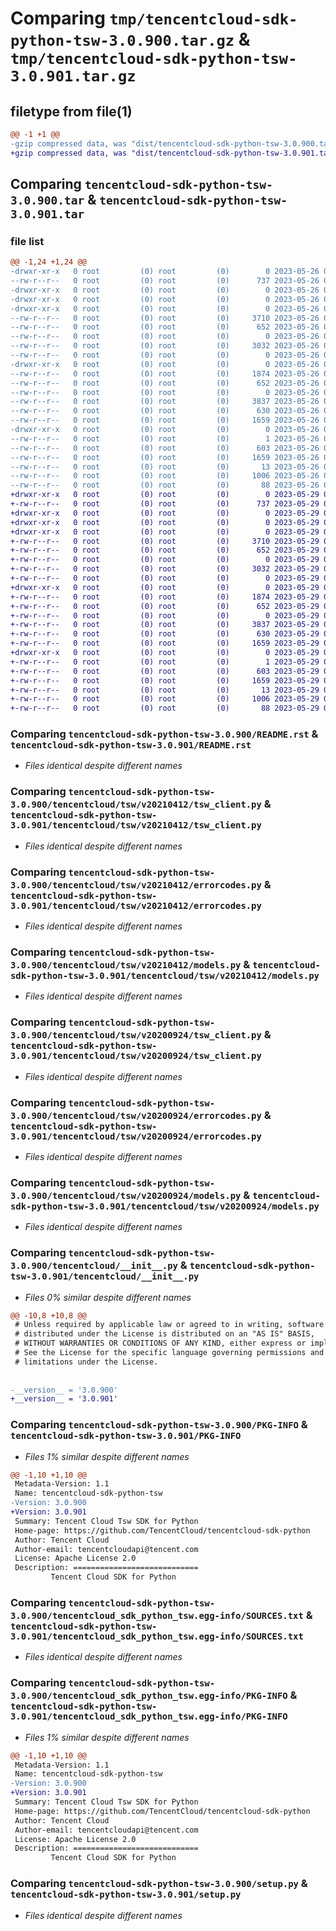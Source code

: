 # Comparing `tmp/tencentcloud-sdk-python-tsw-3.0.900.tar.gz` & `tmp/tencentcloud-sdk-python-tsw-3.0.901.tar.gz`

## filetype from file(1)

```diff
@@ -1 +1 @@
-gzip compressed data, was "dist/tencentcloud-sdk-python-tsw-3.0.900.tar", last modified: Fri May 26 02:31:24 2023, max compression
+gzip compressed data, was "dist/tencentcloud-sdk-python-tsw-3.0.901.tar", last modified: Mon May 29 02:40:31 2023, max compression
```

## Comparing `tencentcloud-sdk-python-tsw-3.0.900.tar` & `tencentcloud-sdk-python-tsw-3.0.901.tar`

### file list

```diff
@@ -1,24 +1,24 @@
-drwxr-xr-x   0 root         (0) root         (0)        0 2023-05-26 02:31:24.000000 tencentcloud-sdk-python-tsw-3.0.900/
--rw-r--r--   0 root         (0) root         (0)      737 2023-05-26 02:31:24.000000 tencentcloud-sdk-python-tsw-3.0.900/README.rst
-drwxr-xr-x   0 root         (0) root         (0)        0 2023-05-26 02:31:24.000000 tencentcloud-sdk-python-tsw-3.0.900/tencentcloud/
-drwxr-xr-x   0 root         (0) root         (0)        0 2023-05-26 02:31:24.000000 tencentcloud-sdk-python-tsw-3.0.900/tencentcloud/tsw/
-drwxr-xr-x   0 root         (0) root         (0)        0 2023-05-26 02:31:24.000000 tencentcloud-sdk-python-tsw-3.0.900/tencentcloud/tsw/v20210412/
--rw-r--r--   0 root         (0) root         (0)     3710 2023-05-26 02:31:24.000000 tencentcloud-sdk-python-tsw-3.0.900/tencentcloud/tsw/v20210412/tsw_client.py
--rw-r--r--   0 root         (0) root         (0)      652 2023-05-26 02:31:24.000000 tencentcloud-sdk-python-tsw-3.0.900/tencentcloud/tsw/v20210412/errorcodes.py
--rw-r--r--   0 root         (0) root         (0)        0 2023-05-26 02:31:24.000000 tencentcloud-sdk-python-tsw-3.0.900/tencentcloud/tsw/v20210412/__init__.py
--rw-r--r--   0 root         (0) root         (0)     3032 2023-05-26 02:31:24.000000 tencentcloud-sdk-python-tsw-3.0.900/tencentcloud/tsw/v20210412/models.py
--rw-r--r--   0 root         (0) root         (0)        0 2023-05-26 02:31:24.000000 tencentcloud-sdk-python-tsw-3.0.900/tencentcloud/tsw/__init__.py
-drwxr-xr-x   0 root         (0) root         (0)        0 2023-05-26 02:31:24.000000 tencentcloud-sdk-python-tsw-3.0.900/tencentcloud/tsw/v20200924/
--rw-r--r--   0 root         (0) root         (0)     1874 2023-05-26 02:31:24.000000 tencentcloud-sdk-python-tsw-3.0.900/tencentcloud/tsw/v20200924/tsw_client.py
--rw-r--r--   0 root         (0) root         (0)      652 2023-05-26 02:31:24.000000 tencentcloud-sdk-python-tsw-3.0.900/tencentcloud/tsw/v20200924/errorcodes.py
--rw-r--r--   0 root         (0) root         (0)        0 2023-05-26 02:31:24.000000 tencentcloud-sdk-python-tsw-3.0.900/tencentcloud/tsw/v20200924/__init__.py
--rw-r--r--   0 root         (0) root         (0)     3837 2023-05-26 02:31:24.000000 tencentcloud-sdk-python-tsw-3.0.900/tencentcloud/tsw/v20200924/models.py
--rw-r--r--   0 root         (0) root         (0)      630 2023-05-26 02:31:24.000000 tencentcloud-sdk-python-tsw-3.0.900/tencentcloud/__init__.py
--rw-r--r--   0 root         (0) root         (0)     1659 2023-05-26 02:31:24.000000 tencentcloud-sdk-python-tsw-3.0.900/PKG-INFO
-drwxr-xr-x   0 root         (0) root         (0)        0 2023-05-26 02:31:24.000000 tencentcloud-sdk-python-tsw-3.0.900/tencentcloud_sdk_python_tsw.egg-info/
--rw-r--r--   0 root         (0) root         (0)        1 2023-05-26 02:31:24.000000 tencentcloud-sdk-python-tsw-3.0.900/tencentcloud_sdk_python_tsw.egg-info/dependency_links.txt
--rw-r--r--   0 root         (0) root         (0)      603 2023-05-26 02:31:24.000000 tencentcloud-sdk-python-tsw-3.0.900/tencentcloud_sdk_python_tsw.egg-info/SOURCES.txt
--rw-r--r--   0 root         (0) root         (0)     1659 2023-05-26 02:31:24.000000 tencentcloud-sdk-python-tsw-3.0.900/tencentcloud_sdk_python_tsw.egg-info/PKG-INFO
--rw-r--r--   0 root         (0) root         (0)       13 2023-05-26 02:31:24.000000 tencentcloud-sdk-python-tsw-3.0.900/tencentcloud_sdk_python_tsw.egg-info/top_level.txt
--rw-r--r--   0 root         (0) root         (0)     1006 2023-05-26 02:31:24.000000 tencentcloud-sdk-python-tsw-3.0.900/setup.py
--rw-r--r--   0 root         (0) root         (0)       88 2023-05-26 02:31:24.000000 tencentcloud-sdk-python-tsw-3.0.900/setup.cfg
+drwxr-xr-x   0 root         (0) root         (0)        0 2023-05-29 02:40:31.000000 tencentcloud-sdk-python-tsw-3.0.901/
+-rw-r--r--   0 root         (0) root         (0)      737 2023-05-29 02:40:31.000000 tencentcloud-sdk-python-tsw-3.0.901/README.rst
+drwxr-xr-x   0 root         (0) root         (0)        0 2023-05-29 02:40:31.000000 tencentcloud-sdk-python-tsw-3.0.901/tencentcloud/
+drwxr-xr-x   0 root         (0) root         (0)        0 2023-05-29 02:40:31.000000 tencentcloud-sdk-python-tsw-3.0.901/tencentcloud/tsw/
+drwxr-xr-x   0 root         (0) root         (0)        0 2023-05-29 02:40:31.000000 tencentcloud-sdk-python-tsw-3.0.901/tencentcloud/tsw/v20210412/
+-rw-r--r--   0 root         (0) root         (0)     3710 2023-05-29 02:40:31.000000 tencentcloud-sdk-python-tsw-3.0.901/tencentcloud/tsw/v20210412/tsw_client.py
+-rw-r--r--   0 root         (0) root         (0)      652 2023-05-29 02:40:31.000000 tencentcloud-sdk-python-tsw-3.0.901/tencentcloud/tsw/v20210412/errorcodes.py
+-rw-r--r--   0 root         (0) root         (0)        0 2023-05-29 02:40:31.000000 tencentcloud-sdk-python-tsw-3.0.901/tencentcloud/tsw/v20210412/__init__.py
+-rw-r--r--   0 root         (0) root         (0)     3032 2023-05-29 02:40:31.000000 tencentcloud-sdk-python-tsw-3.0.901/tencentcloud/tsw/v20210412/models.py
+-rw-r--r--   0 root         (0) root         (0)        0 2023-05-29 02:40:31.000000 tencentcloud-sdk-python-tsw-3.0.901/tencentcloud/tsw/__init__.py
+drwxr-xr-x   0 root         (0) root         (0)        0 2023-05-29 02:40:31.000000 tencentcloud-sdk-python-tsw-3.0.901/tencentcloud/tsw/v20200924/
+-rw-r--r--   0 root         (0) root         (0)     1874 2023-05-29 02:40:31.000000 tencentcloud-sdk-python-tsw-3.0.901/tencentcloud/tsw/v20200924/tsw_client.py
+-rw-r--r--   0 root         (0) root         (0)      652 2023-05-29 02:40:31.000000 tencentcloud-sdk-python-tsw-3.0.901/tencentcloud/tsw/v20200924/errorcodes.py
+-rw-r--r--   0 root         (0) root         (0)        0 2023-05-29 02:40:31.000000 tencentcloud-sdk-python-tsw-3.0.901/tencentcloud/tsw/v20200924/__init__.py
+-rw-r--r--   0 root         (0) root         (0)     3837 2023-05-29 02:40:31.000000 tencentcloud-sdk-python-tsw-3.0.901/tencentcloud/tsw/v20200924/models.py
+-rw-r--r--   0 root         (0) root         (0)      630 2023-05-29 02:40:31.000000 tencentcloud-sdk-python-tsw-3.0.901/tencentcloud/__init__.py
+-rw-r--r--   0 root         (0) root         (0)     1659 2023-05-29 02:40:31.000000 tencentcloud-sdk-python-tsw-3.0.901/PKG-INFO
+drwxr-xr-x   0 root         (0) root         (0)        0 2023-05-29 02:40:31.000000 tencentcloud-sdk-python-tsw-3.0.901/tencentcloud_sdk_python_tsw.egg-info/
+-rw-r--r--   0 root         (0) root         (0)        1 2023-05-29 02:40:31.000000 tencentcloud-sdk-python-tsw-3.0.901/tencentcloud_sdk_python_tsw.egg-info/dependency_links.txt
+-rw-r--r--   0 root         (0) root         (0)      603 2023-05-29 02:40:31.000000 tencentcloud-sdk-python-tsw-3.0.901/tencentcloud_sdk_python_tsw.egg-info/SOURCES.txt
+-rw-r--r--   0 root         (0) root         (0)     1659 2023-05-29 02:40:31.000000 tencentcloud-sdk-python-tsw-3.0.901/tencentcloud_sdk_python_tsw.egg-info/PKG-INFO
+-rw-r--r--   0 root         (0) root         (0)       13 2023-05-29 02:40:31.000000 tencentcloud-sdk-python-tsw-3.0.901/tencentcloud_sdk_python_tsw.egg-info/top_level.txt
+-rw-r--r--   0 root         (0) root         (0)     1006 2023-05-29 02:40:31.000000 tencentcloud-sdk-python-tsw-3.0.901/setup.py
+-rw-r--r--   0 root         (0) root         (0)       88 2023-05-29 02:40:31.000000 tencentcloud-sdk-python-tsw-3.0.901/setup.cfg
```

### Comparing `tencentcloud-sdk-python-tsw-3.0.900/README.rst` & `tencentcloud-sdk-python-tsw-3.0.901/README.rst`

 * *Files identical despite different names*

### Comparing `tencentcloud-sdk-python-tsw-3.0.900/tencentcloud/tsw/v20210412/tsw_client.py` & `tencentcloud-sdk-python-tsw-3.0.901/tencentcloud/tsw/v20210412/tsw_client.py`

 * *Files identical despite different names*

### Comparing `tencentcloud-sdk-python-tsw-3.0.900/tencentcloud/tsw/v20210412/errorcodes.py` & `tencentcloud-sdk-python-tsw-3.0.901/tencentcloud/tsw/v20210412/errorcodes.py`

 * *Files identical despite different names*

### Comparing `tencentcloud-sdk-python-tsw-3.0.900/tencentcloud/tsw/v20210412/models.py` & `tencentcloud-sdk-python-tsw-3.0.901/tencentcloud/tsw/v20210412/models.py`

 * *Files identical despite different names*

### Comparing `tencentcloud-sdk-python-tsw-3.0.900/tencentcloud/tsw/v20200924/tsw_client.py` & `tencentcloud-sdk-python-tsw-3.0.901/tencentcloud/tsw/v20200924/tsw_client.py`

 * *Files identical despite different names*

### Comparing `tencentcloud-sdk-python-tsw-3.0.900/tencentcloud/tsw/v20200924/errorcodes.py` & `tencentcloud-sdk-python-tsw-3.0.901/tencentcloud/tsw/v20200924/errorcodes.py`

 * *Files identical despite different names*

### Comparing `tencentcloud-sdk-python-tsw-3.0.900/tencentcloud/tsw/v20200924/models.py` & `tencentcloud-sdk-python-tsw-3.0.901/tencentcloud/tsw/v20200924/models.py`

 * *Files identical despite different names*

### Comparing `tencentcloud-sdk-python-tsw-3.0.900/tencentcloud/__init__.py` & `tencentcloud-sdk-python-tsw-3.0.901/tencentcloud/__init__.py`

 * *Files 0% similar despite different names*

```diff
@@ -10,8 +10,8 @@
 # Unless required by applicable law or agreed to in writing, software
 # distributed under the License is distributed on an "AS IS" BASIS,
 # WITHOUT WARRANTIES OR CONDITIONS OF ANY KIND, either express or implied.
 # See the License for the specific language governing permissions and
 # limitations under the License.
 
 
-__version__ = '3.0.900'
+__version__ = '3.0.901'
```

### Comparing `tencentcloud-sdk-python-tsw-3.0.900/PKG-INFO` & `tencentcloud-sdk-python-tsw-3.0.901/PKG-INFO`

 * *Files 1% similar despite different names*

```diff
@@ -1,10 +1,10 @@
 Metadata-Version: 1.1
 Name: tencentcloud-sdk-python-tsw
-Version: 3.0.900
+Version: 3.0.901
 Summary: Tencent Cloud Tsw SDK for Python
 Home-page: https://github.com/TencentCloud/tencentcloud-sdk-python
 Author: Tencent Cloud
 Author-email: tencentcloudapi@tencent.com
 License: Apache License 2.0
 Description: ============================
         Tencent Cloud SDK for Python
```

### Comparing `tencentcloud-sdk-python-tsw-3.0.900/tencentcloud_sdk_python_tsw.egg-info/SOURCES.txt` & `tencentcloud-sdk-python-tsw-3.0.901/tencentcloud_sdk_python_tsw.egg-info/SOURCES.txt`

 * *Files identical despite different names*

### Comparing `tencentcloud-sdk-python-tsw-3.0.900/tencentcloud_sdk_python_tsw.egg-info/PKG-INFO` & `tencentcloud-sdk-python-tsw-3.0.901/tencentcloud_sdk_python_tsw.egg-info/PKG-INFO`

 * *Files 1% similar despite different names*

```diff
@@ -1,10 +1,10 @@
 Metadata-Version: 1.1
 Name: tencentcloud-sdk-python-tsw
-Version: 3.0.900
+Version: 3.0.901
 Summary: Tencent Cloud Tsw SDK for Python
 Home-page: https://github.com/TencentCloud/tencentcloud-sdk-python
 Author: Tencent Cloud
 Author-email: tencentcloudapi@tencent.com
 License: Apache License 2.0
 Description: ============================
         Tencent Cloud SDK for Python
```

### Comparing `tencentcloud-sdk-python-tsw-3.0.900/setup.py` & `tencentcloud-sdk-python-tsw-3.0.901/setup.py`

 * *Files identical despite different names*

